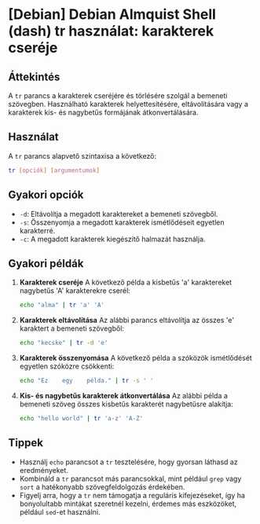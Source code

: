 # [Debian] Debian Almquist Shell (dash) tr használat: karakterek cseréje

## Áttekintés
A `tr` parancs a karakterek cseréjére és törlésére szolgál a bemeneti szövegben. Használható karakterek helyettesítésére, eltávolítására vagy a karakterek kis- és nagybetűs formájának átkonvertálására.

## Használat
A `tr` parancs alapvető szintaxisa a következő:

```bash
tr [opciók] [argumentumok]
```

## Gyakori opciók
- `-d`: Eltávolítja a megadott karaktereket a bemeneti szövegből.
- `-s`: Összenyomja a megadott karakterek ismétlődéseit egyetlen karakterré.
- `-c`: A megadott karakterek kiegészítő halmazát használja.

## Gyakori példák
1. **Karakterek cseréje**
   A következő példa a kisbetűs 'a' karaktereket nagybetűs 'A' karakterekre cserél:
   ```bash
   echo "alma" | tr 'a' 'A'
   ```

2. **Karakterek eltávolítása**
   Az alábbi parancs eltávolítja az összes 'e' karaktert a bemeneti szövegből:
   ```bash
   echo "kecske" | tr -d 'e'
   ```

3. **Karakterek összenyomása**
   A következő példa a szóközök ismétlődését egyetlen szóközre csökkenti:
   ```bash
   echo "Ez    egy    példa." | tr -s ' '
   ```

4. **Kis- és nagybetűs karakterek átkonvertálása**
   Az alábbi példa a bemeneti szöveg összes kisbetűs karakterét nagybetűsre alakítja:
   ```bash
   echo "hello world" | tr 'a-z' 'A-Z'
   ```

## Tippek
- Használj `echo` parancsot a `tr` tesztelésére, hogy gyorsan láthasd az eredményeket.
- Kombináld a `tr` parancsot más parancsokkal, mint például `grep` vagy `sort` a hatékonyabb szövegfeldolgozás érdekében.
- Figyelj arra, hogy a `tr` nem támogatja a reguláris kifejezéseket, így ha bonyolultabb mintákat szeretnél kezelni, érdemes más eszközöket, például `sed`-et használni.